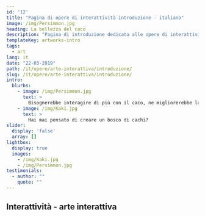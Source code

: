 ```yaml
---
id: '12'
title: "Pagina di opere di interattività introduzione - italiano"
image: /img/Persimmon.jpg
heading: La bellezza del caco
description: "Pagina di introduzione dedicata alle opere di interattività"
templateKey: artworks-intro
tags:
  - art
lang: it
date: "22-03-2019"
path: /it/opere/arte-interattiva/introduzione/
slug: /it/opere/arte-interattiva/introduzione/
intro:
  blurbs:
    - image: /img/Persimmon.jpg
      text: >
        Bisognerebbe interagire di più con il caco, ne migliorerebbe la salute!
    - image: /img/Kaki.jpg
      text: >
        Hai mai pensato di creare un bosco di cachi?
slider:
  display: 'false'
  array: []
lightbox:
  display: true
  images:
    - /img/Kaki.jpg
    - /img/Persimmon.jpg
testimonials:
  - author: ""
    quote: ""
---
```


## Interattività - arte interattiva
